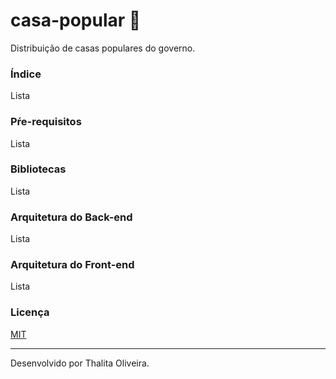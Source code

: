 # casa-popular 🏡
Distribuição de casas populares do governo.

### Índice
Lista

### Pŕe-requisitos
Lista

### Bibliotecas
Lista

### Arquitetura do Back-end
Lista

### Arquitetura do Front-end
Lista

### Licença
[MIT](LICENSE)

----

Desenvolvido por Thalita Oliveira.